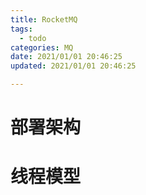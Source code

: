 ```yaml
---
title: RocketMQ
tags: 
  - todo
categories: MQ
date: 2021/01/01 20:46:25
updated: 2021/01/01 20:46:25

---
```




# 部署架构



# 线程模型